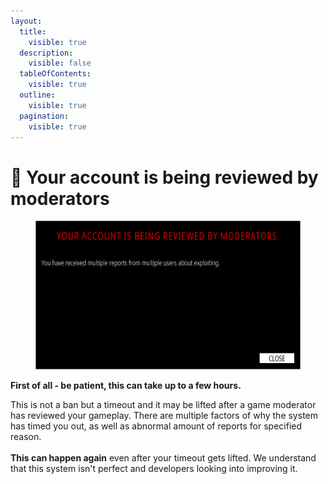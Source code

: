 ```yaml
---
layout:
  title:
    visible: true
  description:
    visible: false
  tableOfContents:
    visible: true
  outline:
    visible: true
  pagination:
    visible: true
---
```


# 🔘 Your account is being reviewed by moderators

<figure><img src="../.gitbook/assets/review.png" alt="" width="563"><figcaption></figcaption></figure>

**First of all - be patient, this can take up to a few hours.**&#x20;

This is not a ban but a timeout and it may be lifted after a game moderator has reviewed your gameplay. There are multiple factors of why the system has timed you out, as well as abnormal amount of reports for specified reason. \
\
**This can happen again** even after your timeout gets lifted. We understand that this system isn't perfect and developers looking into improving it.
